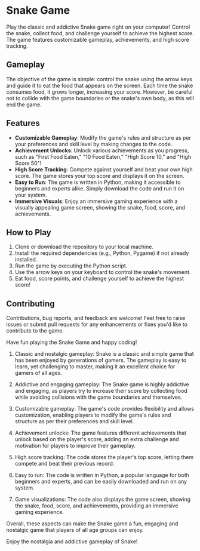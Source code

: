# Snake Game

Play the classic and addictive Snake game right on your computer! Control the snake, collect food, and challenge yourself to achieve the highest score. The game features customizable gameplay, achievements, and high score tracking.

## Gameplay

The objective of the game is simple: control the snake using the arrow keys and guide it to eat the food that appears on the screen. Each time the snake consumes food, it grows longer, increasing your score. However, be careful not to collide with the game boundaries or the snake's own body, as this will end the game.

## Features

- **Customizable Gameplay**: Modify the game's rules and structure as per your preferences and skill level by making changes to the code.
- **Achievement Unlocks**: Unlock various achievements as you progress, such as "First Food Eaten," "10 Food Eaten," "High Score 10," and "High Score 50"!
- **High Score Tracking**: Compete against yourself and beat your own high score. The game stores your top score and displays it on the screen.
- **Easy to Run**: The game is written in Python, making it accessible to beginners and experts alike. Simply download the code and run it on your system.
- **Immersive Visuals**: Enjoy an immersive gaming experience with a visually appealing game screen, showing the snake, food, score, and achievements.

## How to Play

1. Clone or download the repository to your local machine.
2. Install the required dependencies (e.g., Python, Pygame) if not already installed.
3. Run the game by executing the Python script.
4. Use the arrow keys on your keyboard to control the snake's movement.
5. Eat food, score points, and challenge yourself to achieve the highest score!

## Contributing

Contributions, bug reports, and feedback are welcome! Feel free to raise issues or submit pull requests for any enhancements or fixes you'd like to contribute to the game.

Have fun playing the Snake Game and happy coding!

1. Classic and nostalgic gameplay: Snake is a classic and simple game that has been enjoyed by generations of gamers. The gameplay is easy to learn, yet challenging to master, making it an excellent choice for gamers of all ages.

2. Addictive and engaging gameplay: The Snake game is highly addictive and engaging, as players try to increase their score by collecting food while avoiding collisions with the game boundaries and themselves.

3. Customizable gameplay: The game's code provides flexibility and allows customization, enabling players to modify the game's rules and structure as per their preferences and skill level.

4. Achievement unlocks: The game features different achievements that unlock based on the player's score, adding an extra challenge and motivation for players to improve their gameplay.

5. High score tracking: The code stores the player's top score, letting them compete and beat their previous record.

6. Easy to run: The code is written in Python, a popular language for both beginners and experts, and can be easily downloaded and run on any system.

7. Game visualizations: The code also displays the game screen, showing the snake, food, score, and achievements, providing an immersive gaming experience.

Overall, these aspects can make the Snake game a fun, engaging and nostalgic game that players of all age groups can enjoy.

Enjoy the nostalgia and addictive gameplay of Snake!
